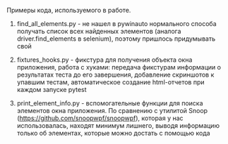 

Примеры кода, используемого в работе.

1. find_all_elements.py - не нашел в pywinauto нормального способа получать список всех найденных элементов (аналога driver.find_elements в selenium), поэтому пришлось придумывать свой

2. fixtures_hooks.py - фикстура для получения объекта окна приложения, работа с хуками: передача фикстурам информации о результатах теста до его завершения, добавление скриншотов к упавшим тестам, автоматическое создание html-отчетов при каждом запуске pytest

3. print_element_info.py - вспомогательные функции для поиска элементов окна приложения. По сравнению с утилитой Snoop (https://github.com/snoopwpf/snoopwpf), которая у нас использовалась, находят минимум лишнего, выводя информацию только об элементах, которые можно достать с помощью кода
